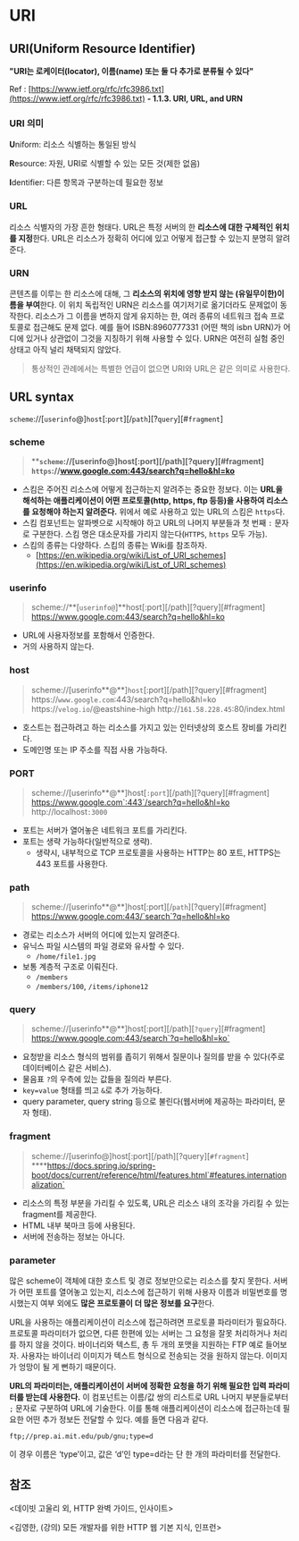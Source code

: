 # URI

## ****URI(Uniform Resource Identifier)****

****"URI는 로케이터(locator), 이름(name) 또는 둘 다 추가로 분류될 수 있다"****

Ref : [https://www.ietf.org/rfc/rfc3986.txt](https://www.ietf.org/rfc/rfc3986.txt) ****- 1.1.3. URI, URL, and URN****

### ****URI 의미****

**U**niform: 리소스 식별하는 통일된 방식

**R**esource: 자원, URI로 식별할 수 있는 모든 것(제한 없음)

**I**dentifier: 다른 항목과 구분하는데 필요한 정보

### ****URL****

리소스 식별자의 가장 흔한 형태다. URL은 특정 서버의 한 **리소스에 대한 구체적인 위치를 지정**한다. URL은 리소스가 정확히 어디에 있고 어떻게 접근할 수 있는지 분명히 알려준다.

### URN

콘텐츠를 이루는 한 리소스에 대해, 그 **리소스의 위치에 영향 받지 않는 (유일무이한)이름을 부여**한다. 이 위치 독립적인 URN은 리소스를 여기저기로 옮기더라도 문제없이 동작한다. 리소스가 그 이름을 변하지 않게 유지하는 한, 여러 종류의 네트워크 접속 프로토콜로 접근해도 문제 없다. 예를 들어 ISBN:8960777331 (어떤 책의 isbn URN)가 어디에 있거나 상관없이 그것을 지칭하기 위해 사용할 수 있다. URN은 여전히 실험 중인 상태고 아직 널리 채택되지 않았다.

> 통상적인 관례에서는 특별한 언급이 없으면 URI와 URL은 같은 의미로 사용한다.
> 

## URL syntax

`scheme`://[`userinfo`@]`host`[:`port`][/`path`][?`query`][#`fragment`]

### ****scheme****

> ****`scheme`://[userinfo@]host[:port][/path][?query][#fragment]
`https`://www.google.com:443/search?q=hello&hl=ko**
> 
- 스킴은 주어진 리소스에 어떻게 접근하는지 알려주는 중요한 정보다. 이는 **URL을 해석하는 애플리케이션이 어떤 프로토콜(http, https, ftp 등등)을 사용하여 리소스를 요청해야 하는지 알려준다.** 위에서 예로 사용하고 있는 URL의 스킴은 `https`다.
- 스킴 컴포넌트는 알파벳으로 시작해야 하고 URL의 나머지 부분들과 첫 번째 `:` 문자로 구분한다. 스킴 명은 대소문자를 가리지 않는다(`HTTPS`, `https` 모두 가능).
- 스킴의 종류는 다양하다. 스킴의 종류는 Wiki를 참조하자.
    - [https://en.wikipedia.org/wiki/List_of_URI_schemes](https://en.wikipedia.org/wiki/List_of_URI_schemes)

### userinfo

> scheme://**[`userinfo@`]**host[:port][/path][?query][#fragment]
https://www.google.com:443/search?q=hello&hl=ko
> 
- URL에 사용자정보를 포함해서 인증한다.
- 거의 사용하지 않는다.

### ****host****

> scheme://[userinfo**@**]`host`[:port][/path][?query][#fragment]
https://`www.google.com`:443/search?q=hello&hl=ko
https://`velog.io`/@eastshine-high
http://`161.58.228.45`:80/index.html
> 
- 호스트는 접근하려고 하는 리소스를 가지고 있는 인터넷상의 호스트 장비를 가리킨다.
- 도메인명 또는 IP 주소를 직접 사용 가능하다.

### PORT

> scheme://[userinfo**@**]host[`:port`][/path][?query][#fragment]
https://www.google.com`:443`/search?q=hello&hl=ko
http://localhost`:3000`
> 
- 포트는 서버가 열어놓은 네트워크 포트를 가리킨다.
- 포트는 생략 가능하다(일반적으로 생략).
    - 생략시, 내부적으로 TCP 프로토콜을 사용하는 HTTP는 80 포트, HTTPS는 443 포트를 사용한다.

### path

> scheme://[userinfo**@**]host[:port][/`path`][?query][#fragment]
https://www.google.com:443/`search`?q=hello&hl=ko
> 
- 경로는 리소스가 서버의 어디에 있는지 알려준다.
- 유닉스 파일 시스템의 파일 경로와 유사할 수 있다.
    - `/home/file1.jpg`
- 보통 계층적 구조로 이뤄진다.
    - `/members`
    - `/members/100`, `/items/iphone12`

### query

> scheme://[userinfo**@**]host[:port][/path][`?query`][#fragment]
https://www.google.com:443/search`?q=hello&hl=ko`
> 
- 요청받을 리소스 형식의 범위를 좁히기 위해서 질문이나 질의를 받을 수 있다(주로 데이터베이스 같은 서비스).
- 물음표 `?`의 우측에 있는 값들을 질의라 부른다.
- `key=value` 형태를 띄고 `&`로 추가 가능하다.
- query parameter, query string 등으로 불린다(웹서버에 제공하는 파라미터, 문자 형태).

### fragment

> scheme://[userinfo@]host[:port][/path][?query][`#fragment`]
****https://docs.spring.io/spring-boot/docs/current/reference/html/features.html`#features.internationalization`
> 
- 리소스의 특정 부분을 가리킬 수 있도록, URL은 리소스 내의 조각을 가리킬 수 있는 fragment를 제공한다.
- HTML 내부 북마크 등에 사용된다.
- 서버에 전송하는 정보는 아니다.

### parameter

많은 scheme이 객체에 대한 호스트 및 경로 정보만으로는 리소스를 찾지 못한다. 서버가 어떤 포트를 열어놓고 있는지, 리소스에 접근하기 위해 사용자 이름과 비밀번호를 명시했는지 여부 외에도 **많은 프로토콜이 더 많은 정보를 요구**한다.

URL을 사용하는 애플리케이션이 리소스에 접근하려면 프로토콜 파라미터가 필요하다. 프로토콜 파라미터가 없으면, 다른 한편에 있는 서버는 그 요청을 잘못 처리하거나 처리를 하지 않을 것이다. 바이너리와 텍스트, 총 두 개의 포맷을 지원하는 FTP 예로 들어보자. 사용자는 바이너리 이미지가 텍스트 형식으로 전송되는 것을 원하지 않는다. 이미지가 엉망이 될 게 뻔하기 때문이다.

**URL의 파라미터는, 애플리케이션이 서버에 정확한 요청을 하기 위해 필요한 입력 파라미터를 받는데 사용한다.** 이 컴포넌트는 이름/값 쌍의 리스트로 URL 나머지 부분들로부터 `;` 문자로 구분하여 URL에 기술한다. 이를 통해 애플리케이션이 리소스에 접근하는데 필요한 어떤 추가 정보든 전달할 수 있다. 예를 들면 다음과 같다.

```
ftp;//prep.ai.mit.edu/pub/gnu;type=d
```

이 경우 이름은 ‘type’이고, 값은 ‘d’인 type=d라는 단 한 개의 파라미터를 전달한다.

## 참조

<데이빗 고울리 외, HTTP 완벽 가이드, 인사이트>

<김영한, (강의) 모든 개발자를 위한 HTTP 웹 기본 지식, 인프런>
